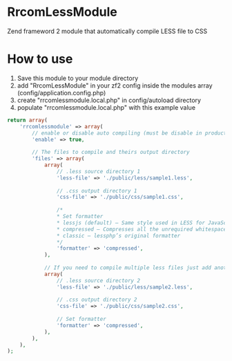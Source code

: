 RrcomLessModule
===============

Zend frameword 2 module that automatically compile LESS file to CSS

How to use
===============

1. Save this module to your module directory
2. add "RrcomLessModule" in your zf2 config inside the modules array (config/application.config.php)
3. create "rrcomlessmodule.local.php" in config/autoload directory
4. populate "rrcomlessmodule.local.php" with this example value

```php
return array(
    'rrcomlessmodule' => array(
        // enable or disable auto compiling (must be disable in production environment to reduce processing time)
        'enable' => true,
        
        // The files to compile and theirs output directory
        'files' => array(
            array(
                // .less source directory 1
                'less-file' => './public/less/sample1.less',
                
                // .css output directory 1
                'css-file' => './public/css/sample1.css',
                
                /*
                * Set formatter
                * lessjs (default) — Same style used in LESS for JavaScript
                * compressed — Compresses all the unrequired whitespace
                * classic — lessphp’s original formatter
                */
                'formatter' => 'compressed',
            ),
            
            // If you need to compile multiple less files just add another array
            array(
                // .less source directory 2
                'less-file' => './public/less/sample2.less',
                
                // .css output directory 2
                'css-file' => './public/css/sample2.css',
                
                // Set formatter
                'formatter' => 'compressed',
            ),
        ),
    ),
);
```

